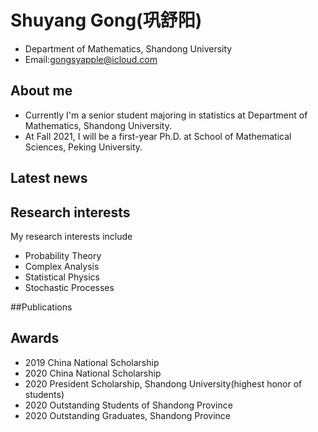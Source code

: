 # Shuyang Gong(巩舒阳)
- Department of Mathematics, Shandong University
- Email:gongsyapple@icloud.com

## About me
- Currently I'm a senior student majoring in statistics at Department of Mathematics, Shandong University. 
- At Fall 2021, I will be a first-year Ph.D. at School of Mathematical Sciences, Peking University.

## Latest news

## Research interests
My research interests include
- Probability Theory
- Complex Analysis
- Statistical Physics
- Stochastic Processes

##Publications

## Awards
- 2019 China National Scholarship
- 2020 China National Scholarship
- 2020 President Scholarship, Shandong University(highest honor of students)
- 2020 Outstanding Students of Shandong Province
- 2020 Outstanding Graduates, Shandong Province
